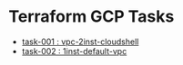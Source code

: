 # Terraform GCP Tasks

- [task-001 : vpc-2inst-cloudshell](task-001-vpc-2inst-cloudshell)
- [task-002 : 1inst-default-vpc](task-002-1inst-dflt-vpc)